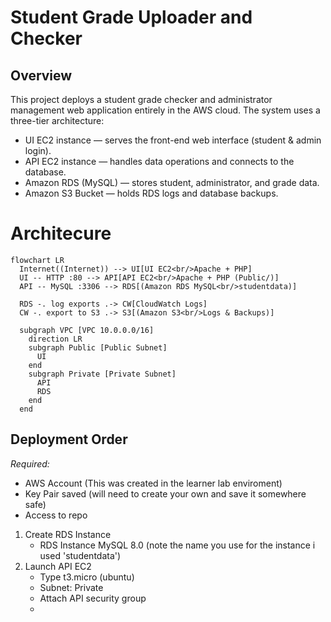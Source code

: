 # Student Grade Uploader and Checker
## Overview
This project deploys a student grade checker and administrator management web application entirely in the AWS cloud.
The system uses a three-tier architecture:
- UI EC2 instance — serves the front-end web interface (student & admin login).
- API EC2 instance — handles data operations and connects to the database.
- Amazon RDS (MySQL) — stores student, administrator, and grade data.
- Amazon S3 Bucket — holds RDS logs and database backups.

# Architecure 
```mermaid
flowchart LR
  Internet((Internet)) --> UI[UI EC2<br/>Apache + PHP]
  UI -- HTTP :80 --> API[API EC2<br/>Apache + PHP (Public/)]
  API -- MySQL :3306 --> RDS[(Amazon RDS MySQL<br/>studentdata)]

  RDS -. log exports .-> CW[CloudWatch Logs]
  CW -. export to S3 .-> S3[(Amazon S3<br/>Logs & Backups)]

  subgraph VPC [VPC 10.0.0.0/16]
    direction LR
    subgraph Public [Public Subnet]
      UI
    end
    subgraph Private [Private Subnet]
      API
      RDS
    end
  end
```

## Deployment Order 
*Required:*
- AWS Account (This was created in the learner lab enviroment)
- Key Pair saved (will need to create your own and save it somewhere safe)
- Access to repo

1. Create RDS Instance 
	- RDS Instance MySQL 8.0 (note the name you use for the instance i used 'studentdata')
2. Launch API EC2
	- Type t3.micro (ubuntu)
	- Subnet: Private
	- Attach API security group
	- 





